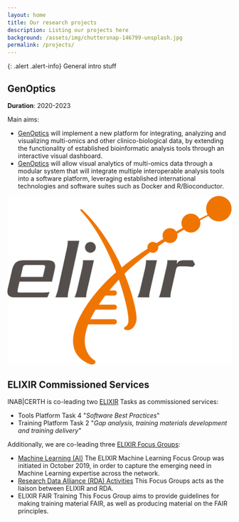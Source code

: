 ```yaml
---
layout: home
title: Our research projects
description: Listing our projects here
background: /assets/img/chuttersnap-146799-unsplash.jpg
permalink: /projects/
---
```


{: .alert .alert-info}
General intro stuff

## GenOptics

**Duration**: 2020-2023

Main aims:
- [GenOptics](https://genoptics.github.io/) will implement a new platform for integrating, analyzing and visualizing multi-omics and other clinico-biological data, by extending the functionality of established bioinformatic analysis tools through an interactive visual dashboard.
- [GenOptics](https://genoptics.github.io/) will allow visual analytics of multi-omics data through a modular system that will integrate multiple interoperable analysis tools into a software platform, leveraging established international technologies and software suites such as Docker and R/Bioconductor.


![ELIXIR](assets/img/collaborations/ELIXIR.png)

## ELIXIR Commissioned Services

INAB|CERTH is co-leading two [ELIXIR](https://elixir-europe.org/) Tasks as commissioned services:
- Tools Platform Task 4 "_Software Best Practices_"
- Training Platform Task 2 "_Gap analysis, training materials development and training delivery_"

Additionally, we are co-leading three [ELIXIR Focus Groups](https://elixir-europe.org/focus-groups):
- [Machine Learning (AI)](https://elixir-europe.org/focus-groups/machine-learning)
  The ELIXIR Machine Learning Focus Group was initiated in October 2019, in order to capture the emerging need in Machine Learning expertise across the network.
- [Research Data Alliance (RDA) Activities](https://elixir-europe.org/focus-groups/rda-activities)
  This Focus Groups acts as the liaison between ELIXIR and RDA.
- ELIXIR FAIR Training
  This Focus Group aims to provide guidelines for making training material FAIR, as well as producing material on the FAIR principles.
